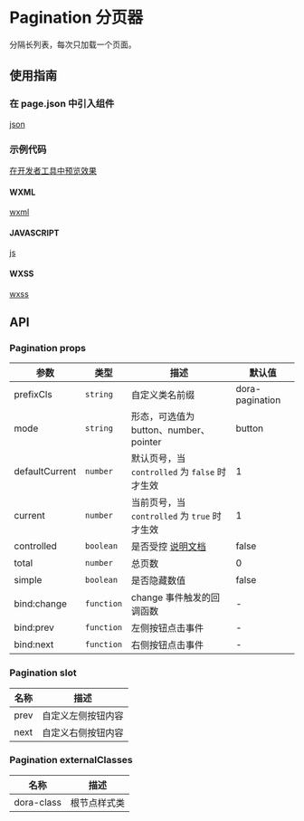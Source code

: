 # Pagination 分页器

分隔长列表，每次只加载一个页面。

## 使用指南

### 在 page.json 中引入组件

[json](./proscenium/pages/index/index.json ':include :type=code')

### 示例代码

[在开发者工具中预览效果](https://developers.weixin.qq.com/s/IneTVAmw7JtI)

<!-- tabs:start -->

#### **WXML**

[wxml](./proscenium/pages/index/index.wxml ':include :type=code')

#### **JAVASCRIPT**

[js](./proscenium/pages/index/index.js ':include :type=code')

#### **WXSS**

[wxss](./proscenium/pages/index/index.wxss ':include :type=code')

<!-- tabs:end -->

## API

### Pagination props

| 参数 | 类型 | 描述 | 默认值 |
| --- | --- | --- | --- |
| prefixCls | `string` | 自定义类名前缀 | dora-pagination |
| mode | `string` | 形态，可选值为 button、number、pointer | button |
| defaultCurrent | `number` | 默认页号，当 `controlled` 为 `false` 时才生效 | 1 |
| current | `number` | 当前页号，当 `controlled` 为 `true` 时才生效 | 1 |
| controlled | `boolean` | 是否受控 [说明文档](controlled.md) | false |
| total | `number` | 总页数 | 0 |
| simple | `boolean` | 是否隐藏数值 | false |
| bind:change | `function` | change 事件触发的回调函数 | - |
| bind:prev | `function` | 左侧按钮点击事件 | - |
| bind:next | `function` | 右侧按钮点击事件 | - |

### Pagination slot

| 名称 | 描述 |
| --- | --- |
| prev | 自定义左侧按钮内容 |
| next | 自定义右侧按钮内容 |

### Pagination externalClasses

| 名称 | 描述 |
| --- | --- |
| dora-class | 根节点样式类 |
